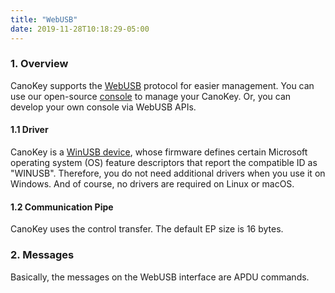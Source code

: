 ```yaml
---
title: "WebUSB"
date: 2019-11-28T10:18:29-05:00
---
```


### 1. Overview

CanoKey supports the [WebUSB](https://wicg.github.io/webusb/) protocol for easier management. You can use our open-source [console](http://) to manage your CanoKey. Or, you can develop your own console via WebUSB APIs.

#### 1.1 Driver

CanoKey is a [WinUSB device](https://docs.microsoft.com/en-us/windows-hardware/drivers/usbcon/automatic-installation-of-winusb), whose firmware defines certain Microsoft operating system (OS) feature descriptors that report the compatible ID as "WINUSB". Therefore, you do not need additional drivers when you use it on Windows. And of course, no drivers are required on Linux or macOS.

#### 1.2 Communication Pipe

CanoKey uses the control transfer. The default EP size is 16 bytes.

### 2. Messages

Basically, the messages on the WebUSB interface are APDU commands.

